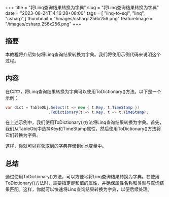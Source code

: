 +++
title = "将Linq查询结果转换为字典"
slug = "将Linq查询结果转换为字典"
date = "2023-08-24T14:16:28+08:00"
tags = [ "linq-to-sql", "linq", "csharp",]
thumbnail = "/images/csharp.256x256.png"
featureImage = "/images/csharp.256x256.png"
+++


## 摘要

本教程将介绍如何将Linq查询结果转换为字典。我们将使用示例代码来说明这个过程。

## 内容

在C#中，将Linq查询结果转换为字典可以使用ToDictionary()方法。以下是一个示例：

```csharp
var dict = TableObj.Select(t => new { t.Key, t.TimeStamp })
                   .ToDictionary(t => t.Key, t => t.TimeStamp);
```

在上述示例中，我们使用ToDictionary()方法将Linq查询结果转换为字典。首先，我们从TableObj中选择Key和TimeStamp属性，然后使用ToDictionary()方法将它们转换为字典。

这样，你就可以将获取到的字典存储到dict变量中。

## 总结

通过使用ToDictionary()方法，可以方便地将Linq查询结果转换为字典。在使用ToDictionary()方法时，需要指定键和值的属性，并确保属性名称和类型与查询结果匹配。这样，你就可以快速将Linq查询结果转换为字典，以便后续处理。


